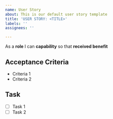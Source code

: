 ```yaml
---
name: User Story
about: This is our default user story template
title: 'USER STORY: <TITLE>'
labels: ''
assignees: ''

---
```


As a **role** I can **capability** so that **received benefit**

## Acceptance Criteria
* Criteria 1
* Criteria 2

## Task
- [ ] Task 1
- [ ] Task 2
